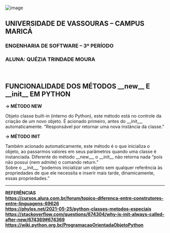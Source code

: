 ![image](https://user-images.githubusercontent.com/125207561/230456627-97ddda61-39e3-48f9-bdd6-beb629632768.png)

<h2>UNIVERSIDADE DE VASSOURAS – CAMPUS MARICÁ</h2>

<h3>ENGENHARIA DE SOFTWARE – 3º PERÍODO</h3>

<h3>ALUNA: QUÉZIA TRINDADE MOURA</h3>

<br>
<h2>FUNCIONALIDADE DOS MÉTODOS __new__ E __init__ EM PYTHON</h2>



<b>-> MÉTODO __NEW__</b>
<p> Objeto classe built-in (interno do Python), este método está no controle da criação de um novo objeto. É acionado primeiro, antes do __init__, automaticamente. “Responsável por retornar uma nova instância da classe."

<b>-> MÉTODO __INIT__</b>
<p> Também acionado automaticamente, este método é o que inicializa o objeto, ao passarmos valores em seus parâmetros quando uma classe é instanciada. Diferente do método __new__, o __init__ não retorna nada “pois não possui (nem admite) o comando return.”
<br> Sobre o __init__, “podemos inicializar um objeto sem qualquer referência às propriedades de que ele necessita e inserir mais tarde, dinamicamente, essas propriedades.”

<hr>

<b>REFERÊNCIAS<b>
<br>https://cursos.alura.com.br/forum/topico-diferenca-entre-construtores-entre-linguagens-69626
<br>https://phylos.net/2021-05-25/python-classes-metodos-especiais
<br>https://stackoverflow.com/questions/674304/why-is-init-always-called-after-new/674369#674369
<br>https://wiki.python.org.br/ProgramacaoOrientadaObjetoPython

